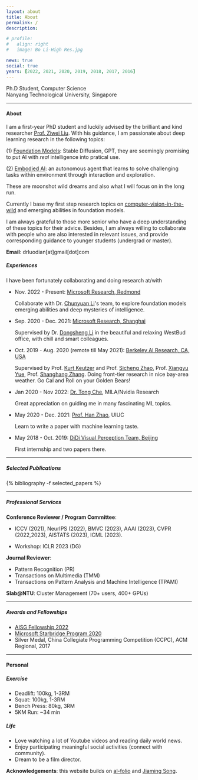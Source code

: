 ```yaml
---
layout: about
title: About
permalink: /
description:

# profile:
#   align: right
#   image: Bo Li-High Res.jpg

news: true
social: true
years: [2022, 2021, 2020, 2019, 2018, 2017, 2016]
---
```


Ph.D Student, Computer Science <br/>
Nanyang Technological University, Singapore <br/>
<!-- <a href="assets/pdf/jiaming_cv.pdf" target="_blank"><b>Curriculum Vitae</b></a> -->

---- 
#### About

I am a first-year PhD student and luckily advised by the brilliant and kind researcher [Prof. Ziwei Liu](https://liuziwei7.github.io/). With his guidance, I am passionate about deep learning research in the following topics:

(1) [Foundation Models](https://crfm.stanford.edu/commentary/2021/10/18/steinhardt.html): Stable Diffusion, GPT, they are seemingly promising to put AI with *real* intelligence into pratical use.

(2) [Embodied AI](https://embodied-ai.org/): an autonomous agent that learns to solve challenging tasks within environment through interaction and exploration.

These are moonshot wild dreams and also what I will focus on in the long run. 

Currently I base my first step research topics on [computer-vision-in-the-wild](https://github.com/Computer-Vision-in-the-Wild/CVinW_Readings) and emerging abilities in foundation models.

I am always grateful to those more senior who have a deep understanding of these topics for their advice. Besides, I am always willing to collaborate with people who are also interested in relevant issues, and provide corresponding guidance to younger students (undergrad or master).
<!-- If you are an undergraduate & master student and want to dive in these topics, I am willing to provide academic guidance and research collaboration. -->

**Email**: drluodian[at]gmail[dot]com

##### Experiences
I have been fortunately  collaborating and doing research at/with

-   Nov. 2022 - Present: [Microsoft Research, Redmond](https://www.microsoft.com/en-us/research/lab/microsoft-research-redmond/)

    Collaborate with Dr. [Chunyuan Li](https://chunyuan.li/)'s team, to explore foundation models emerging abilities and deep mysteries of intelligence.

-   Sep. 2020 - Dec. 2021: [Microsoft Research, Shanghai](https://www.microsoft.com/en-us/research/group/shanghai-ai-ml-group/)
    
    Supervised by Dr. [Dongsheng Li](http://recmind.cn/) in the beautiful and relaxing WestBud office, with chill and smart colleagues.

- Oct. 2019 - Aug. 2020 (remote till May 2021): [Berkeley AI Research, CA, USA](https://bair.berkeley.edu/)
    
    Supervised by Prof. [Kurt Keutzer](https://people.eecs.berkeley.edu/~keutzer/)  and Prof. [Sicheng Zhao](https://sites.google.com/view/schzhao), Prof. [Xiangyu Yue](https://www.ie.cuhk.edu.hk/people/xyyue.shtml), Prof. [Shanghang Zhang](https://www.shanghangzhang.com/). Doing front-tier research in nice bay-area weather. Go Cal and Roll on your Golden Bears!

- Jan 2020 - Nov 2022: [Dr. Tong Che](https://nvr-avg.github.io/author/gerry-che/), MILA/Nvidia Research

    Great appreciation on guiding me in many fascinating ML topics.

- May 2020 - Dec. 2021: [Prof. Han Zhao](https://hanzhaoml.github.io/), UIUC

    Learn to write a paper with machine learning taste.

- May 2018 - Oct. 2019: [DiDi Visual Perception Team, Beijing](https://www.didiglobal.com/science/ailabs)

    First internship and two papers there.


----

##### Selected Publications

<div class="publications">

{% bibliography -f selected_papers %}

</div>

----
##### Professional Services

**Conference Reviewer / Program Committee**: 

- ICCV (2021), NeurIPS (2022), BMVC (2023), AAAI (2023), CVPR (2022,2023), AISTATS (2023), ICML (2023).

- Workshop: ICLR 2023 (DG)

**Journal Reviewer**: 

- Pattern Recognition (PR)
- Transactions on Multimedia (TMM)
- Transactions on Pattern Analysis and Machine Intelligence (TPAMI)

**Slab@NTU**: Cluster Management (70+ users, 400+ GPUs)

<!-- **Workshop organization**:
- [NeurIPS 2019 Workshop on Information Theory and Machine Learning](https://sites.google.com/view/itml19/home) (chair)
- [DALI 2018 Workshop on Generative Models and Reinforcement Learning](http://dalimeeting.org/dali2018//program) (chair) -->

----

##### Awards and Fellowships

- [AISG Fellowship 2022](https://aisingapore.org/research/aisg-phd-fellowship-programme/)
- [Microsoft Starbridge Program 2020](https://www.msra.cn/zh-cn/connections/academic-programs/xingqiao)
- Silver Medal, China Collegiate Programming Competition (CCPC), ACM Regional, 2017

----

#### Personal

##### Exercise
- Deadlift: 100kg, 1-3RM
- Squat: 100kg, 1-3RM
- Bench Press: 80kg, 3RM
- 5KM Run: ~34 min

##### Life
- Love watching a lot of Youtube videos and reading daily world news.
- Enjoy participating meaningful social activities (connect with community).
- Dream to be a film director.

**Acknowledgements**: this website builds on [al-folio](https://github.com/alshedivat/al-folio) and [Jiaming Song](https://github.com/jiamings/tsong.me).